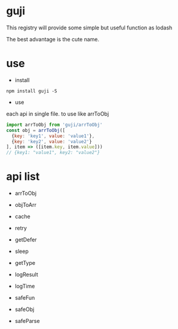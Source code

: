 # guji

This registry will provide some simple but useful function as lodash

The best advantage is the cute name.

# use
- install

```
npm install guji -S
```

- use

each api in single file. to use like arrToObj

```javascript
import arrToObj from 'guji/arrToObj'
const obj = arrToObj([
  {key: 'key1', value: 'value1'},
  {key: 'key2', value: 'value2'}
], item => ([item.key, item.value]))
// {key1: "value1", key2: "value2"}
```
# api list

- arrToObj

- objToArr

- cache

- retry

- getDefer

- sleep

- getType

- logResult

- logTime

- safeFun

- safeObj

- safeParse
